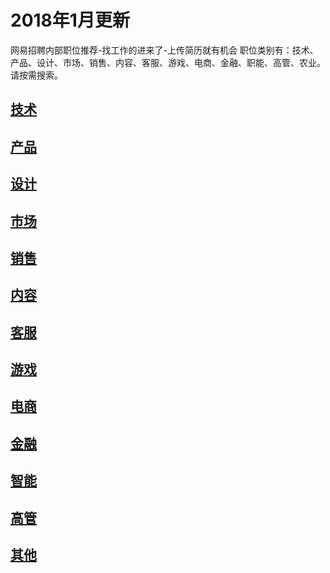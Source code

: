 # 2018年1月更新
网易招聘内部职位推荐-找工作的进来了-上传简历就有机会
职位类别有：技术、产品、设计、市场、销售、内容、客服、游戏、电商、金融、职能、高管、农业。
请按需搜索。
## [技术](技术.md)
## [产品](产品.md)
## [设计](设计.md)
## [市场](市场.md)
## [销售](销售.md)
## [内容](内容.md)
## [客服](客服.md)
## [游戏](游戏.md)
## [电商](电商.md)
## [金融](金融.md)
## [智能](智能.md)
## [高管](高管.md)
## [其他](其他.md)